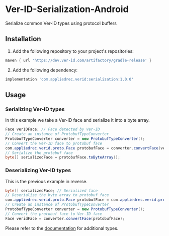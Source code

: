 # Ver-ID-Serialization-Android

Serialize common Ver-ID types using protocol buffers

## Installation

1. Add the following repository to your project's repositories:
  
  ```groovy
  maven { url 'https://dev.ver-id.com/artifactory/gradle-release' }
  ```
2. Add the following dependency:
  
  ```groovy
  implementation 'com.appliedrec.verid:serialization:1.0.0'
  ```
  
## Usage

### Serializing Ver-ID types

In this example we take a Ver-ID face and serialize it into a byte array.

```java
Face verIDFace; // Face detected by Ver-ID
// Create an instance of ProtobufTypeConverter
ProtobufTypeConverter converter = new ProtobufTypeConverter();
// Convert the Ver-ID face to protobuf face
com.appliedrec.verid.proto.Face protobufFace = converter.convertFace(verIDFace);
// Serialize the protobuf face
byte[] serializedFace = protobufFace.toByteArray();
```

### Deserializing Ver-ID types

This is the previous example in reverse.

```java
byte[] serializedFace; // Serialized face
// Deserialize the byte array to protobuf face
com.appliedrec.verid.proto.Face protobufFace = com.appliedrec.verid.proto.Face.parseFrom(serializedFace);
// Create an instance of ProtobufTypeConverter
ProtobufTypeConverter converter = new ProtobufTypeConverter();
// Convert the protobuf face to Ver-ID face
Face veridFace = converter.convertFace(protobufFace);
```

Please refer to the [documentation](https://appliedrecognition.github.io/Ver-ID-Serialization-Android/) for additional types.
